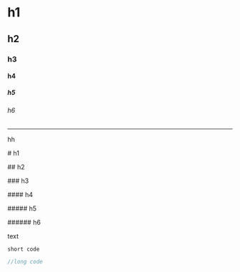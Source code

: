 # h1

## h2

### h3

#### h4

##### h5

###### h6

---

<text color="gray">hh</text>

\# h1

\## h2

\### h3

\#### h4

\##### h5

\###### h6

text

`short code`

```cpp
//long code
```
